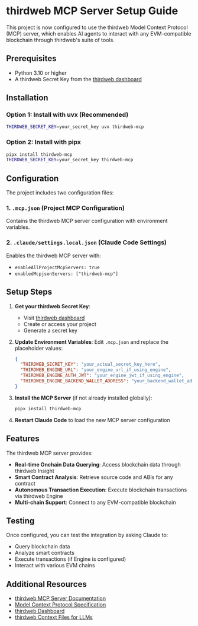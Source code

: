 # thirdweb MCP Server Setup Guide

This project is now configured to use the thirdweb Model Context Protocol (MCP) server, which enables AI agents to interact with any EVM-compatible blockchain through thirdweb's suite of tools.

## Prerequisites

- Python 3.10 or higher
- A thirdweb Secret Key from the [thirdweb dashboard](https://thirdweb.com/dashboard)

## Installation

### Option 1: Install with uvx (Recommended)
```bash
THIRDWEB_SECRET_KEY=your_secret_key uvx thirdweb-mcp
```

### Option 2: Install with pipx
```bash
pipx install thirdweb-mcp
THIRDWEB_SECRET_KEY=your_secret_key thirdweb-mcp
```

## Configuration

The project includes two configuration files:

### 1. `.mcp.json` (Project MCP Configuration)
Contains the thirdweb MCP server configuration with environment variables.

### 2. `.claude/settings.local.json` (Claude Code Settings)
Enables the thirdweb MCP server with:
- `enableAllProjectMcpServers: true`
- `enabledMcpjsonServers: ["thirdweb-mcp"]`

## Setup Steps

1. **Get your thirdweb Secret Key**:
   - Visit [thirdweb dashboard](https://thirdweb.com/dashboard)
   - Create or access your project
   - Generate a secret key

2. **Update Environment Variables**:
   Edit `.mcp.json` and replace the placeholder values:
   ```json
   {
     "THIRDWEB_SECRET_KEY": "your_actual_secret_key_here",
     "THIRDWEB_ENGINE_URL": "your_engine_url_if_using_engine",
     "THIRDWEB_ENGINE_AUTH_JWT": "your_engine_jwt_if_using_engine",
     "THIRDWEB_ENGINE_BACKEND_WALLET_ADDRESS": "your_backend_wallet_address_if_using_engine"
   }
   ```

3. **Install the MCP Server** (if not already installed globally):
   ```bash
   pipx install thirdweb-mcp
   ```

4. **Restart Claude Code** to load the new MCP server configuration

## Features

The thirdweb MCP server provides:

- **Real-time Onchain Data Querying**: Access blockchain data through thirdweb Insight
- **Smart Contract Analysis**: Retrieve source code and ABIs for any contract
- **Autonomous Transaction Execution**: Execute blockchain transactions via thirdweb Engine
- **Multi-chain Support**: Connect to any EVM-compatible blockchain

## Testing

Once configured, you can test the integration by asking Claude to:
- Query blockchain data
- Analyze smart contracts
- Execute transactions (if Engine is configured)
- Interact with various EVM chains

## Additional Resources

- [thirdweb MCP Server Documentation](https://blog.thirdweb.com/changelog/thirdweb-mcp-server-v0-1-beta/)
- [Model Context Protocol Specification](https://modelcontextprotocol.io/)
- [thirdweb Dashboard](https://thirdweb.com/dashboard)
- [thirdweb Context Files for LLMs](https://portal.thirdweb.com/llms.txt)